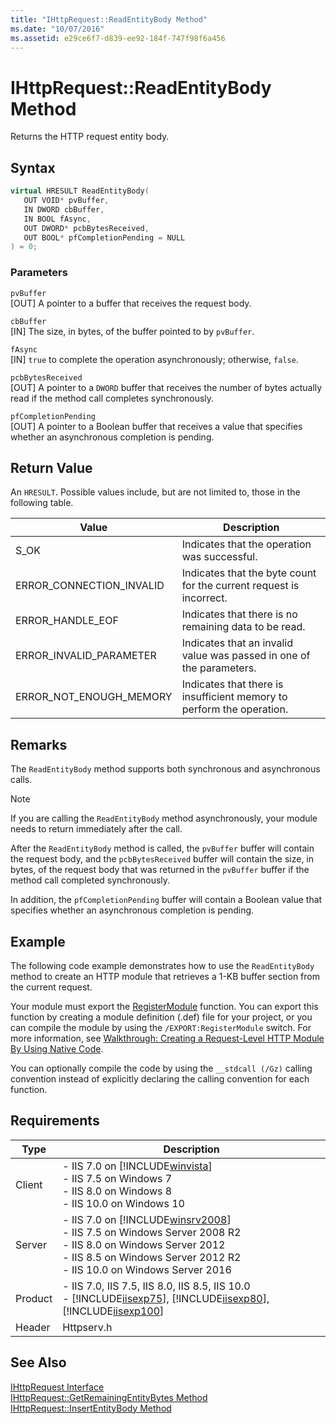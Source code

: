 ```yaml
---
title: "IHttpRequest::ReadEntityBody Method"
ms.date: "10/07/2016"
ms.assetid: e29ce6f7-d839-ee92-184f-747f98f6a456
---
```

# IHttpRequest::ReadEntityBody Method
Returns the HTTP request entity body.  
  
## Syntax  
  
```cpp  
virtual HRESULT ReadEntityBody(  
   OUT VOID* pvBuffer,  
   IN DWORD cbBuffer,  
   IN BOOL fAsync,  
   OUT DWORD* pcbBytesReceived,  
   OUT BOOL* pfCompletionPending = NULL  
) = 0;  
```  
  
### Parameters  
 `pvBuffer`  
 [OUT] A pointer to a buffer that receives the request body.  
  
 `cbBuffer`  
 [IN] The size, in bytes, of the buffer pointed to by `pvBuffer`.  
  
 `fAsync`  
 [IN] `true` to complete the operation asynchronously; otherwise, `false`.  
  
 `pcbBytesReceived`  
 [OUT] A pointer to a `DWORD` buffer that receives the number of bytes actually read if the method call completes synchronously.  
  
 `pfCompletionPending`  
 [OUT] A pointer to a Boolean buffer that receives a value that specifies whether an asynchronous completion is pending.  
  
## Return Value  
 An `HRESULT`. Possible values include, but are not limited to, those in the following table.  
  
|Value|Description|  
|-----------|-----------------|  
|S_OK|Indicates that the operation was successful.|  
|ERROR_CONNECTION_INVALID|Indicates that the byte count for the current request is incorrect.|  
|ERROR_HANDLE_EOF|Indicates that there is no remaining data to be read.|  
|ERROR_INVALID_PARAMETER|Indicates that an invalid value was passed in one of the parameters.|  
|ERROR_NOT_ENOUGH_MEMORY|Indicates that there is insufficient memory to perform the operation.|  
  
## Remarks  
 The `ReadEntityBody` method supports both synchronous and asynchronous calls.  
  
> [!NOTE]
>  If you are calling the `ReadEntityBody` method asynchronously, your module needs to return immediately after the call.  
  
 After the `ReadEntityBody` method is called, the `pvBuffer` buffer will contain the request body, and the `pcbBytesReceived` buffer will contain the size, in bytes, of the request body that was returned in the `pvBuffer` buffer if the method call completed synchronously.  
  
 In addition, the `pfCompletionPending` buffer will contain a Boolean value that specifies whether an asynchronous completion is pending.  
  
## Example  
 The following code example demonstrates how to use the `ReadEntityBody` method to create an HTTP module that retrieves a 1-KB buffer section from the current request.  
  
<!-- TODO: review snippet reference  [!CODE [IHttpRequestReadEntityBody#1](IHttpRequestReadEntityBody#1)]  -->  
  
 Your module must export the [RegisterModule](../../web-development-reference/native-code-api-reference/pfn-registermodule-function.md) function. You can export this function by creating a module definition (.def) file for your project, or you can compile the module by using the `/EXPORT:RegisterModule` switch. For more information, see [Walkthrough: Creating a Request-Level HTTP Module By Using Native Code](../../web-development-reference/native-code-development-overview/walkthrough-creating-a-request-level-http-module-by-using-native-code.md).  
  
 You can optionally compile the code by using the `__stdcall (/Gz)` calling convention instead of explicitly declaring the calling convention for each function.  
  
## Requirements  
  
|Type|Description|  
|----------|-----------------|  
|Client|-   IIS 7.0 on [!INCLUDE[winvista](../../wmi-provider/includes/winvista-md.md)]<br />-   IIS 7.5 on Windows 7<br />-   IIS 8.0 on Windows 8<br />-   IIS 10.0 on Windows 10|  
|Server|-   IIS 7.0 on [!INCLUDE[winsrv2008](../../wmi-provider/includes/winsrv2008-md.md)]<br />-   IIS 7.5 on Windows Server 2008 R2<br />-   IIS 8.0 on Windows Server 2012<br />-   IIS 8.5 on Windows Server 2012 R2<br />-   IIS 10.0 on Windows Server 2016|  
|Product|-   IIS 7.0, IIS 7.5, IIS 8.0, IIS 8.5, IIS 10.0<br />-   [!INCLUDE[iisexp75](../../web-development-reference/native-code-api-reference/includes/iisexp75-md.md)], [!INCLUDE[iisexp80](../../web-development-reference/native-code-api-reference/includes/iisexp80-md.md)], [!INCLUDE[iisexp100](../../web-development-reference/native-code-api-reference/includes/iisexp100-md.md)]|  
|Header|Httpserv.h|  
  
## See Also  
 [IHttpRequest Interface](../../web-development-reference/native-code-api-reference/ihttprequest-interface.md)   
 [IHttpRequest::GetRemainingEntityBytes Method](../../web-development-reference/native-code-api-reference/ihttprequest-getremainingentitybytes-method.md)   
 [IHttpRequest::InsertEntityBody Method](../../web-development-reference/native-code-api-reference/ihttprequest-insertentitybody-method.md)